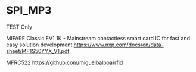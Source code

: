 # SPI_MP3
TEST Only

MIFARE Classic EV1 1K - Mainstream contactless smart card IC for fast and easy solution development
https://www.nxp.com/docs/en/data-sheet/MF1S50YYX_V1.pdf

MFRC522
https://github.com/miguelbalboa/rfid
